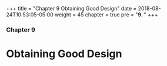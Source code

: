 +++
title = "Chapter 9 Obtaining Good Design"
date = 2018-08-24T10:53:05-05:00
weight = 45
chapter = true
pre = "<b>9. </b>"
+++

### Chapter 9

# Obtaining Good Design

